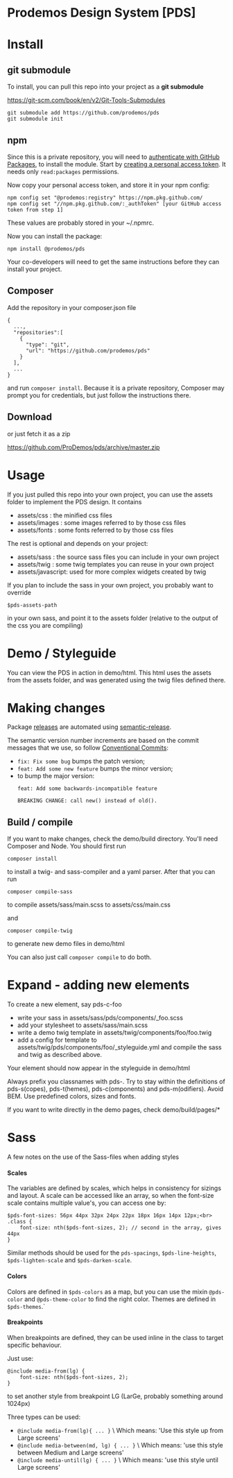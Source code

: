 Prodemos Design System [PDS]
=============================

# Install


## git submodule
To install, you can pull this repo into your project
as a __git submodule__ 

https://git-scm.com/book/en/v2/Git-Tools-Submodules

```
git submodule add https://github.com/prodemos/pds
git submodule init
```

## npm
Since this is a private repository, you will need to [authenticate with GitHub Packages](https://docs.github.com/en/packages/using-github-packages-with-your-projects-ecosystem/configuring-npm-for-use-with-github-packages#authenticating-to-github-packages), to install the module. Start by [creating a personal access token](https://github.com/settings/tokens). It needs only `read:packages` permissions.

Now copy your personal access token, and store it in your npm config:   

```
npm config set "@prodemos:registry" https://npm.pkg.github.com/
npm config set "//npm.pkg.github.com/:_authToken" [your GitHub access token from step 1]
```

These values are probably stored in your ~/.npmrc.

Now you can install the package:

```
npm install @prodemos/pds
```

Your co-developers will need to get the same instructions before they can install your project.

## Composer

Add the repository in your composer.json file 

```
{
  ...,
  "repositories":[
    {
      "type": "git",
      "url": "https://github.com/prodemos/pds"
    }
  ],
  ...
}
```
and run `composer install`. Because it is a private repository, Composer may prompt you for credentials, but just follow the instructions there.

## Download
or just fetch it as a zip 

https://github.com/ProDemos/pds/archive/master.zip

# Usage

If you just pulled this repo into your own project,
you can use the assets folder to implement the PDS
design. It contains

 - assets/css : the minified css files
 - assets/images : some images referred to by those css files
 - assets/fonts : some fonts referred to by those css files
 
The rest is optional and depends on your project:

 - assets/sass : the source sass files you can include in your own project
 - assets/twig : some twig templates you can reuse in your own project
 - assets/javascript: used for more complex widgets created by twig 

 If you plan to include the sass in your own project, 
 you probably want to override 
 ```
 $pds-assets-path
 ```
 in your own sass, and point it to the assets folder
 (relative to the output of the css you are compiling)

 
# Demo / Styleguide

You can view the PDS in action in demo/html. This html uses
the assets from the assets folder, and was generated using 
the twig files defined there.

# Making changes

Package [releases](https://github.com/ProDemos/pds/releases) are automated
using [semantic-release](https://github.com/semantic-release/semantic-release).

The semantic version number increments are based on the commit messages that we use,
so follow [Conventional Commits](https://www.conventionalcommits.org/):

* `fix: Fix some bug` bumps the patch version;
* `feat: Add some new feature` bumps the minor version;
* to bump the major version:
  ```
  feat: Add some backwards-incompatible feature

  BREAKING CHANGE: call new() instead of old().
  ```
 
## Build / compile

If you want to make changes, check the demo/build directory. 
You'll need Composer and Node. You should first run

```
composer install
```

to install a twig- and sass-compiler and a yaml parser. 
After that you can run

```
composer compile-sass
```
to compile assets/sass/main.scss to assets/css/main.css

and
```
composer compile-twig
```
to generate new demo files in demo/html

You can also just call
``composer compile``
to do both.

# Expand - adding new elements

To create a new element, say pds-c-foo
  - write your sass in assets/sass/pds/components/_foo.scss
  - add your stylesheet to assets/sass/main.scss
  - write a demo twig template in assets/twig/components/foo/foo.twig
  - add a config for template to assets/twig/pds/components/foo/_styleguide.yml
and compile the sass and twig as described above.

Your element should now appear in the styleguide in demo/html

Always prefix you classnames with pds-. Try to stay
within the definitions of pds-s(copes), pds-t(hemes),
pds-c(omponents) and pds-m(odifiers). Avoid BEM.
Use predefined colors, sizes and fonts.

If you want to write directly in the demo pages, 
check demo/build/pages/*

# Sass

A few notes on the use of the Sass-files when adding styles

#### Scales

The variables are defined by scales, which helps in consistency for sizings and layout. A scale can be accessed like an array, so when the font-size scale contains multiple value's, you can access one by:
```
$pds-font-sizes: 56px 44px 32px 24px 22px 18px 16px 14px 12px;<br>
.class {
    font-size: nth($pds-font-sizes, 2); // second in the array, gives 44px
}
```

Similar methods should be used for the `pds-spacings`, `$pds-line-heights`, 
`$pds-lighten-scale` and `$pds-darken-scale`.

#### Colors
Colors are defined in `$pds-colors` as a map, but you can use the mixin `@pds-color` and `@pds-theme-color` to find the right color.
Themes are defined in `$pds-themes`.`

#### Breakpoints

When breakpoints are defined, they can be used inline in the class to target specific behaviour.

Just use:
```
@include media-from(lg) {
    font-size: nth($pds-font-sizes, 2);
}
```
to set another style from breakpoint LG (LarGe, probably something around 1024px)


Three types can be used:
 - `@include media-from(lg){ ... }` \ Which means: 'Use this style up from Large screens'
 - `@include media-between(md, lg) { ... }`  \ Which means: 'use this style between Medium and Large screens'
 - `@include media-until(lg) { ... }` \ Which means: 'use this style until Large screens'

